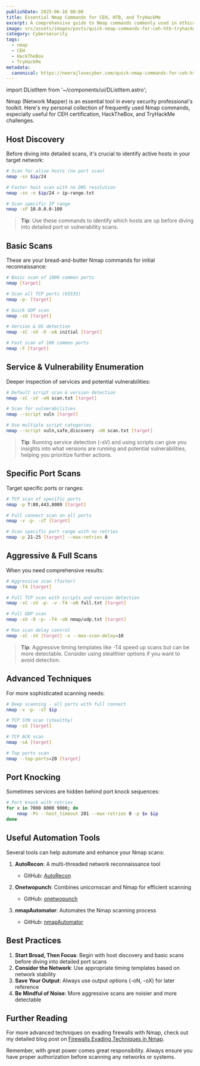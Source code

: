 ```yaml
---
publishDate: 2025-06-16 00:00
title: Essential Nmap Commands for CEH, HTB, and TryHackMe
excerpt: A comprehensive guide to Nmap commands commonly used in ethical hacking, HackTheBox, and TryHackMe challenges. From basic scans to advanced techniques.
image: src/assets/images/posts/quick-nmap-commands-for-ceh-htb-tryhackme.png
category: Cybersecurity
tags:
  - nmap
  - CEH
  - HackTheBox
  - TryHackMe
metadata:
  canonical: https://neerajlovecyber.com/quick-nmap-commands-for-ceh-htb-tryhackme
---
```


import DListItem from '~/components/ui/DListItem.astro';

Nmap (Network Mapper) is an essential tool in every security professional's toolkit. Here's my personal collection of frequently used Nmap commands, especially useful for CEH certification, HackTheBox, and TryHackMe challenges.

## Host Discovery

Before diving into detailed scans, it's crucial to identify active hosts in your target network:

```bash
# Scan for alive hosts (no port scan)
nmap -sn $ip/24

# Faster host scan with no DNS resolution
nmap -sn -n $ip/24 > ip-range.txt

# Scan specific IP range
nmap -sP 10.0.0.0-100
```

> **Tip**: Use these commands to identify which hosts are up before diving into detailed port or vulnerability scans.

## Basic Scans

These are your bread-and-butter Nmap commands for initial reconnaissance:

```bash
# Basic scan of 1000 common ports
nmap [target]

# Scan all TCP ports (65535)
nmap -p- [target]

# Quick UDP scan
nmap -sU [target]

# Version & OS detection
nmap -sC -sV -O -oA initial [target]

# Fast scan of 100 common ports
nmap -F [target]
```

## Service & Vulnerability Enumeration

Deeper inspection of services and potential vulnerabilities:

```bash
# Default script scan & version detection
nmap -sC -sV -oN scan.txt [target]

# Scan for vulnerabilities
nmap --script vuln [target]

# Use multiple script categories
nmap --script vuln,safe,discovery -oN scan.txt [target]
```

> **Tip**: Running service detection (-sV) and using scripts can give you insights into what versions are running and potential vulnerabilities, helping you prioritize further actions.

## Specific Port Scans

Target specific ports or ranges:

```bash
# TCP scan of specific ports
nmap -p T:80,443,8080 [target]

# Full connect scan on all ports
nmap -v -p- -sT [target]

# Scan specific port range with no retries
nmap -p 21-25 [target] --max-retries 0
```

## Aggressive & Full Scans

When you need comprehensive results:

```bash
# Aggressive scan (faster)
nmap -T4 [target]

# Full TCP scan with scripts and version detection
nmap -sC -sV -p- -v -T4 -oN full.txt [target]

# Full UDP scan
nmap -sU -O -p- -T4 -oN nmap/udp.txt [target]

# Max scan delay control
nmap -sC -sV [target] -v --max-scan-delay=10
```

> **Tip**: Aggressive timing templates like -T4 speed up scans but can be more detectable. Consider using stealthier options if you want to avoid detection.

## Advanced Techniques

For more sophisticated scanning needs:

```bash
# Deep scanning - all ports with full connect
nmap -v -p- -sT $ip

# TCP SYN scan (stealthy)
nmap -sS [target]

# TCP ACK scan
nmap -sA [target]

# Top ports scan
nmap --top-ports=20 [target]
```

## Port Knocking

Sometimes services are hidden behind port knock sequences:

```bash
# Port knock with retries
for x in 7000 8000 9000; do
    nmap -Pn --host_timeout 201 --max-retries 0 -p $x $ip
done
```

## Useful Automation Tools

Several tools can help automate and enhance your Nmap scans:

1. **AutoRecon**: A multi-threaded network reconnaissance tool
   - GitHub: [AutoRecon](https://github.com/Tib3rius/AutoRecon)

2. **Onetwopunch**: Combines unicornscan and Nmap for efficient scanning
   - GitHub: [onetwopunch](https://github.com/superkojiman/onetwopunch.git)

3. **nmapAutomator**: Automates the Nmap scanning process
   - GitHub: [nmapAutomator](https://github.com/21y4d/nmapAutomator)

## Best Practices

1. **Start Broad, Then Focus**: Begin with host discovery and basic scans before diving into detailed port scans
2. **Consider the Network**: Use appropriate timing templates based on network stability
3. **Save Your Output**: Always use output options (-oN, -oX) for later reference
4. **Be Mindful of Noise**: More aggressive scans are noisier and more detectable

## Further Reading

For more advanced techniques on evading firewalls with Nmap, check out my detailed blog post on [Firewalls Evading Techniques in Nmap](https://neerajlovecyber.com/blog/firewall-evasion-nmap).

Remember, with great power comes great responsibility. Always ensure you have proper authorization before scanning any networks or systems.
